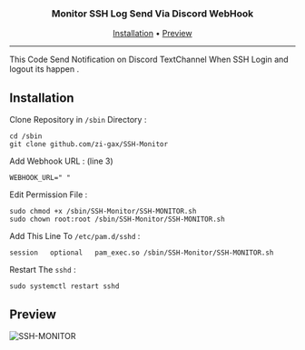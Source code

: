 <h3 align="center"> Monitor SSH Log Send Via Discord WebHook  </h4>
<p align="center">
  <a href="#installation">Installation</a> •
  <a href="#preview">Preview</a> 

</p>

---

This Code Send Notification on Discord TextChannel When SSH Login and logout its happen .

## Installation
Clone Repository in `/sbin` Directory :
```
cd /sbin
git clone github.com/zi-gax/SSH-Monitor
```
Add Webhook URL : (line 3)
```
WEBHOOK_URL=" "
```

Edit Permission File :
```
sudo chmod +x /sbin/SSH-Monitor/SSH-MONITOR.sh
sudo chown root:root /sbin/SSH-Monitor/SSH-MONITOR.sh
```

Add This Line To `/etc/pam.d/sshd` :
```
session   optional   pam_exec.so /sbin/SSH-Monitor/SSH-MONITOR.sh
```
Restart The `sshd` :
```
sudo systemctl restart sshd
```

## Preview

![SSH-MONITOR](https://github.com/zi-gax/SSH-Monitor/assets/67065043/eb2a6905-472a-42f2-8820-614bf81a58af)
